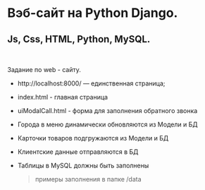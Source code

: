 # Вэб-сайт на Python Django. 
## Js, Css, HTML, Python, MySQL.

<br>

Задание по web - сайту.
* http://localhost:8000/ — единственная страница;

* index.html - главная страница

* uiModalCall.html - форма для заполнения обратного звонка

* Города в меню динамически обновляются из Модели и БД

* Карточки товаров подгружаются из Модели и БД

* Клиентские данные отправляются в БД

* Таблицы в MySQL должны быть заполнены
    > примеры заполнения в папке /data
    




    



